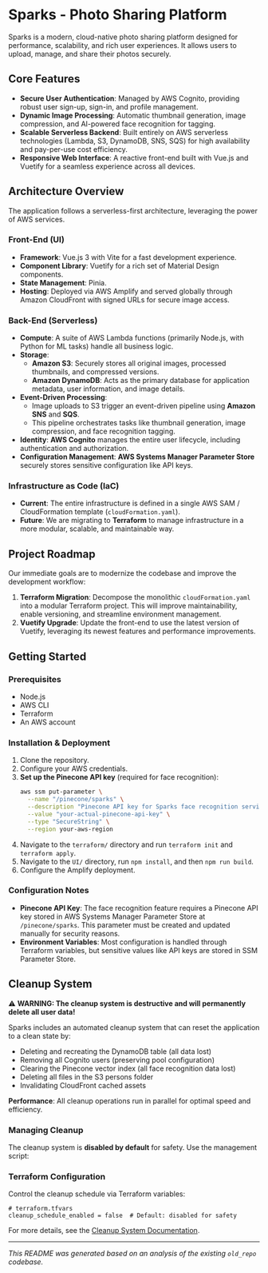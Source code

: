 # Sparks - Photo Sharing Platform

Sparks is a modern, cloud-native photo sharing platform designed for performance, scalability, and rich user experiences. It allows users to upload, manage, and share their photos securely.

## Core Features

- **Secure User Authentication**: Managed by AWS Cognito, providing robust user sign-up, sign-in, and profile management.
- **Dynamic Image Processing**: Automatic thumbnail generation, image compression, and AI-powered face recognition for tagging.
- **Scalable Serverless Backend**: Built entirely on AWS serverless technologies (Lambda, S3, DynamoDB, SNS, SQS) for high availability and pay-per-use cost efficiency.
- **Responsive Web Interface**: A reactive front-end built with Vue.js and Vuetify for a seamless experience across all devices.

## Architecture Overview

The application follows a serverless-first architecture, leveraging the power of AWS services.

### Front-End (UI)

- **Framework**: Vue.js 3 with Vite for a fast development experience.
- **Component Library**: Vuetify for a rich set of Material Design components.
- **State Management**: Pinia.
- **Hosting**: Deployed via AWS Amplify and served globally through Amazon CloudFront with signed URLs for secure image access.

### Back-End (Serverless)

- **Compute**: A suite of AWS Lambda functions (primarily Node.js, with Python for ML tasks) handle all business logic.
- **Storage**:
  - **Amazon S3**: Securely stores all original images, processed thumbnails, and compressed versions.
  - **Amazon DynamoDB**: Acts as the primary database for application metadata, user information, and image details.
- **Event-Driven Processing**:
  - Image uploads to S3 trigger an event-driven pipeline using **Amazon SNS** and **SQS**.
  - This pipeline orchestrates tasks like thumbnail generation, image compression, and face recognition tagging.
- **Identity**: **AWS Cognito** manages the entire user lifecycle, including authentication and authorization.
- **Configuration Management**: **AWS Systems Manager Parameter Store** securely stores sensitive configuration like API keys.

### Infrastructure as Code (IaC)

- **Current**: The entire infrastructure is defined in a single AWS SAM / CloudFormation template (`cloudFormation.yaml`).
- **Future**: We are migrating to **Terraform** to manage infrastructure in a more modular, scalable, and maintainable way.

## Project Roadmap

Our immediate goals are to modernize the codebase and improve the development workflow:

1.  **Terraform Migration**: Decompose the monolithic `cloudFormation.yaml` into a modular Terraform project. This will improve maintainability, enable versioning, and streamline environment management.
2.  **Vuetify Upgrade**: Update the front-end to use the latest version of Vuetify, leveraging its newest features and performance improvements.

## Getting Started

### Prerequisites

- Node.js
- AWS CLI
- Terraform
- An AWS account

### Installation & Deployment

1.  Clone the repository.
2.  Configure your AWS credentials.
3.  **Set up the Pinecone API key** (required for face recognition):
    ```bash
    aws ssm put-parameter \
      --name "/pinecone/sparks" \
      --description "Pinecone API key for Sparks face recognition service" \
      --value "your-actual-pinecone-api-key" \
      --type "SecureString" \
      --region your-aws-region
    ```
4.  Navigate to the `terraform/` directory and run `terraform init` and `terraform apply`.
5.  Navigate to the `UI/` directory, run `npm install`, and then `npm run build`.
6.  Configure the Amplify deployment.

### Configuration Notes

- **Pinecone API Key**: The face recognition feature requires a Pinecone API key stored in AWS Systems Manager Parameter Store at `/pinecone/sparks`. This parameter must be created and updated manually for security reasons.
- **Environment Variables**: Most configuration is handled through Terraform variables, but sensitive values like API keys are stored in SSM Parameter Store.

## Cleanup System

⚠️ **WARNING: The cleanup system is destructive and will permanently delete all user data!**

Sparks includes an automated cleanup system that can reset the application to a clean state by:

- Deleting and recreating the DynamoDB table (all data lost)
- Removing all Cognito users (preserving pool configuration)
- Clearing the Pinecone vector index (all face recognition data lost)
- Deleting all files in the S3 persons folder
- Invalidating CloudFront cached assets

**Performance**: All cleanup operations run in parallel for optimal speed and efficiency.

### Managing Cleanup

The cleanup system is **disabled by default** for safety. Use the management script:

### Terraform Configuration

Control the cleanup schedule via Terraform variables:

```hcl
# terraform.tfvars
cleanup_schedule_enabled = false  # Default: disabled for safety
```

For more details, see the [Cleanup System Documentation](terraform/modules/cleanup_system/README.md).

---

_This README was generated based on an analysis of the existing `old_repo` codebase._
